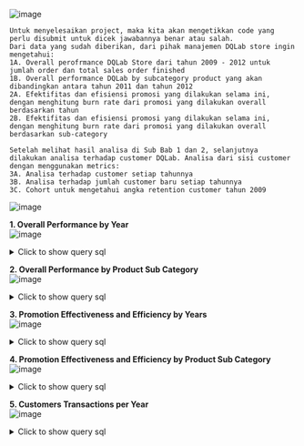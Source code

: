 ![image](https://user-images.githubusercontent.com/68532033/89724335-d5954580-da2b-11ea-8058-bed5e3995cdd.png)
```
Untuk menyelesaikan project, maka kita akan mengetikkan code yang perlu disubmit untuk dicek jawabannya benar atau salah.
Dari data yang sudah diberikan, dari pihak manajemen DQLab store ingin mengetahui:
1A. Overall perofrmance DQLab Store dari tahun 2009 - 2012 untuk jumlah order dan total sales order finished
1B. Overall performance DQLab by subcategory product yang akan dibandingkan antara tahun 2011 dan tahun 2012
2A. Efektifitas dan efisiensi promosi yang dilakukan selama ini, dengan menghitung burn rate dari promosi yang dilakukan overall berdasarkan tahun
2B. Efektifitas dan efisiensi promosi yang dilakukan selama ini, dengan menghitung burn rate dari promosi yang dilakukan overall berdasarkan sub-category

Setelah melihat hasil analisa di Sub Bab 1 dan 2, selanjutnya dilakukan analisa terhadap customer DQLab. Analisa dari sisi customer dengan menggunakan metrics:
3A. Analisa terhadap customer setiap tahunnya
3B. Analisa terhadap jumlah customer baru setiap tahunnya
3C. Cohort untuk mengetahui angka retention customer tahun 2009
```
![image](https://user-images.githubusercontent.com/68532033/89724468-97992100-da2d-11ea-8dd2-5b793b6c868b.png)

<b>1. Overall Performance by Year</b>
<br>
![image](https://user-images.githubusercontent.com/68532033/89724480-beefee00-da2d-11ea-9502-f7f9c75a772e.png)

<details>
  <summary>Click to show query sql</summary>
  <p>

```
select left(order_date,4) as years,sum(sales) as sales,count(order_status) as number_of_order from dqlab_sales_store
where order_status = 'Order Finished'
group by left(order_date,4);
```
  </p>
</details>


<b>2. Overall Performance by Product Sub Category</b>
<br>
![image](https://user-images.githubusercontent.com/68532033/89724456-49841d80-da2d-11ea-8034-0a76560cd6c2.png)
<details>
  <summary>Click to show query sql</summary>
  <p>

```
select left(order_date,4) as years,product_sub_category,sum(sales) as sales
from dqlab_sales_store
where left(order_date,4) in ('2011','2012') and order_status = 'Order Finished'
group by left(order_date,4),product_sub_category
order by left(order_date,4),sum(sales) desc;
```
  </p>
</details>


<b>3. Promotion Effectiveness and Efficiency by Years</b>
<br>
![image](https://user-images.githubusercontent.com/68532033/89724488-f52d6d80-da2d-11ea-8a86-40d80bf4a842.png)
<details>
  <summary>Click to show query sql</summary>
  <p>

```
select left(order_date,4) as years,sum(sales) as sales,sum(discount_value) as promotion_value,
round((sum(discount_value)/sum(sales))*100,2) as burn_rate_percentage
from dqlab_sales_store
where order_status = 'Order Finished'
group by left(order_date,4);
```
  </p>
</details>

<b>4. Promotion Effectiveness and Efficiency by Product Sub Category</b>
<br>
![image](https://user-images.githubusercontent.com/68532033/89724506-2017c180-da2e-11ea-86b7-9bb7702bc41d.png)
<details>
  <summary>Click to show query sql</summary>
  <p>

```
select left(order_date,4) as years,product_sub_category,product_category,sum(sales) as sales,sum(discount_value) as promotion_value,round((sum(discount_value)/sum(sales))*100,2) as burn_rate_percentage
from dqlab_sales_store
where left(order_date,4) ='2012' and order_status = 'Order Finished'
group by left(order_date,4),product_sub_category,product_category
order by sum(sales) desc;
```
  </p>
</details>


<b>5. Customers Transactions per Year</b>
<br>
![image](https://user-images.githubusercontent.com/68532033/89724522-4c334280-da2e-11ea-96ca-37a596988cfe.png)
<details>
  <summary>Click to show query sql</summary>
  <p>

```
select left(order_date,4) as years, count(distinct customer) as number_of_customer
from dqlab_sales_store
where left(order_date,4) in ('2009','2010','2011','2012') and order_status = 'Order Finished'
group by left(order_date,4)
order by left(order_date,4);
```
  </p>
</details>
